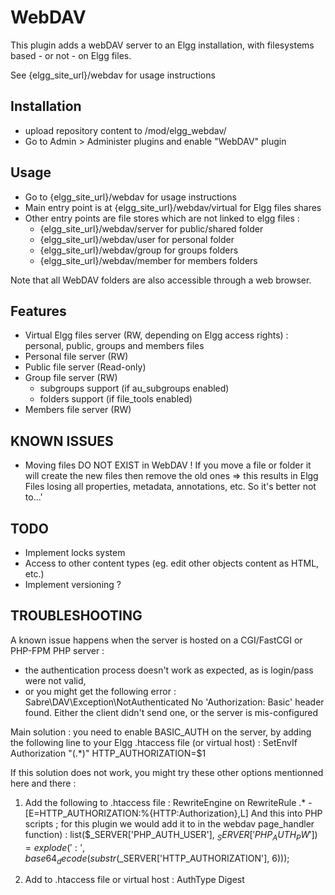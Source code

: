 WebDAV
======

This plugin adds a webDAV server to an Elgg installation, with filesystems based - or not - on Elgg files.

See {elgg_site_url}/webdav for usage instructions


## Installation
- upload repository content to /mod/elgg_webdav/
- Go to Admin > Administer plugins and enable "WebDAV" plugin

## Usage
- Go to {elgg_site_url}/webdav for usage instructions
- Main entry point is at {elgg_site_url}/webdav/virtual for Elgg files shares
- Other entry points are file stores which are not linked to elgg files :
	- {elgg_site_url}/webdav/server for public/shared folder
	- {elgg_site_url}/webdav/user for personal folder
	- {elgg_site_url}/webdav/group for groups folders
	- {elgg_site_url}/webdav/member for members folders

Note that all WebDAV folders are also accessible through a web browser.


## Features
 * Virtual Elgg files server (RW, depending on Elgg access rights) : personal, public, groups and members files
 * Personal file server (RW)
 * Public file server (Read-only)
 * Group file server (RW)
   - subgroups support (if au_subgroups enabled)
   - folders support (if file_tools enabled)
 * Members file server (RW)

## KNOWN ISSUES
 * Moving files DO NOT EXIST in WebDAV ! If you move a file or folder it will create the new files then remove the old ones => this results in Elgg Files losing all properties, metadata, annotations, etc. So it's better not to...'

## TODO
 * Implement locks system
 * Access to other content types (eg. edit other objects content as HTML, etc.)
 * Implement versioning ?


## TROUBLESHOOTING
A known issue happens when the server is hosted on a CGI/FastCGI or PHP-FPM PHP server : 
- the authentication process doesn't work as expected, as is login/pass were not valid, 
- or you might get the following error : 
	Sabre\DAV\Exception\NotAuthenticated
	No 'Authorization: Basic' header found. Either the client didn't send one, or the server is mis-configured

Main solution : you need to enable BASIC_AUTH on the server, by adding the following line to your Elgg .htaccess file (or virtual host) :
	SetEnvIf Authorization "(.*)" HTTP_AUTHORIZATION=$1

If this solution does not work, you might try these other options mentionned here and there :

1) Add the following to .htaccess file :
	<IfModule mod_rewrite.c>
	RewriteEngine on
	RewriteRule .* - [E=HTTP_AUTHORIZATION:%{HTTP:Authorization},L]
	</IfModule>
And this into PHP scripts ; for this plugin we would add it to in the webdav page_handler function) :
	list($_SERVER['PHP_AUTH_USER'], $_SERVER['PHP_AUTH_PW']) = explode(':', base64_decode(substr($_SERVER['HTTP_AUTHORIZATION'], 6)));

2) Add to .htaccess file or virtual host :
	AuthType Digest



